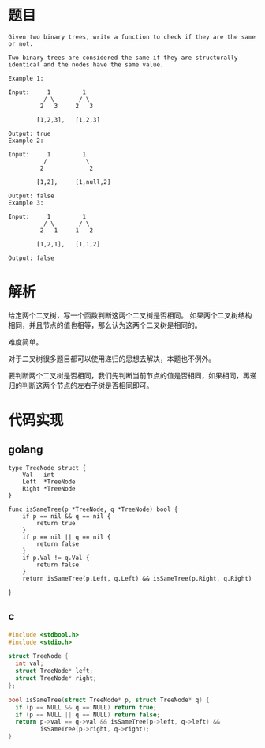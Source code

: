 # 题目
```
Given two binary trees, write a function to check if they are the same or not.

Two binary trees are considered the same if they are structurally identical and the nodes have the same value.

Example 1:

Input:     1         1
          / \       / \
         2   3     2   3

        [1,2,3],   [1,2,3]

Output: true
Example 2:

Input:     1         1
          /           \
         2             2

        [1,2],     [1,null,2]

Output: false
Example 3:

Input:     1         1
          / \       / \
         2   1     1   2

        [1,2,1],   [1,1,2]

Output: false
```

# 解析
给定两个二叉树，写一个函数判断这两个二叉树是否相同。
如果两个二叉树结构相同，并且节点的值也相等，那么认为这两个二叉树是相同的。

难度简单。

对于二叉树很多题目都可以使用递归的思想去解决，本题也不例外。

要判断两个二叉树是否相同，我们先判断当前节点的值是否相同，如果相同，再递归的判断这两个节点的左右子树是否相同即可。

# 代码实现
## golang
```golang
type TreeNode struct {
	Val   int
	Left  *TreeNode
	Right *TreeNode
}

func isSameTree(p *TreeNode, q *TreeNode) bool {
	if p == nil && q == nil {
		return true
	}
	if p == nil || q == nil {
		return false
	}
	if p.Val != q.Val {
		return false
	}
	return isSameTree(p.Left, q.Left) && isSameTree(p.Right, q.Right)

}
```

## c
```cpp
#include <stdbool.h>
#include <stdio.h>

struct TreeNode {
  int val;
  struct TreeNode* left;
  struct TreeNode* right;
};

bool isSameTree(struct TreeNode* p, struct TreeNode* q) {
  if (p == NULL && q == NULL) return true;
  if (p == NULL || q == NULL) return false;
  return p->val == q->val && isSameTree(p->left, q->left) &&
         isSameTree(p->right, q->right);
}
```

